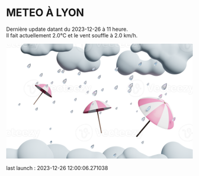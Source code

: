 # METEO À LYON

Dernière update datant du 2023-12-26 à 11 heure.  
Il fait actuellement 2.0°C et le vent souffle à 2.0 km/h.      

![](./.github/rain.png)

last launch : 2023-12-26 12:00:06.271038
